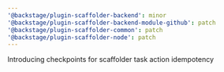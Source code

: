 ```yaml
---
'@backstage/plugin-scaffolder-backend': minor
'@backstage/plugin-scaffolder-backend-module-github': patch
'@backstage/plugin-scaffolder-common': patch
'@backstage/plugin-scaffolder-node': patch
---
```


Introducing checkpoints for scaffolder task action idempotency
